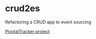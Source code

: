 # crud2es
Refactoring a CRUD app to event sourcing

[PivotalTracker project](https://www.pivotaltracker.com/n/projects/2314471)
